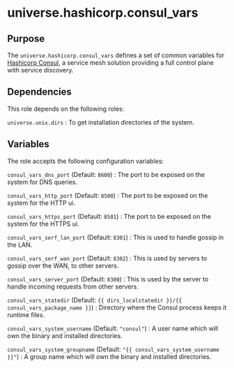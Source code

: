 <!-- roles/consul_vars/README.md
  -- ===========================
  --
  -- Copying
  -- -------
  --
  -- Copyright (c) 2023 universe.hashicorp authors and contributors.
  --
  -- This file is part of the *universe.hashicorp* project.
  --
  -- *universe.hashicorp* is a free software project. You can redistribute it
  -- and/or modify it following the terms of the MIT License.
  --
  -- This software project is distributed *as is*, WITHOUT WARRANTY OF ANY KIND;
  -- including but not limited to the WARRANTIES OF MERCHANTABILITY, FITNESS FOR
  -- A PARTICULAR PURPOSE and NONINFRINGEMENT.
  --
  -- You should have received a copy of the MIT License along with
  -- *universe.hashicorp*. If not, see <http://opensource.org/licenses/MIT>.
  -->

universe.hashicorp.consul_vars
==============================

Purpose
-------

The `universe.hashicorp.consul_vars` defines a set of common variables for
[Hashicorp Consul](https://www.consul.io/), a service mesh solution providing a
full control plane with service discovery.

Dependencies
------------

This role depends on the following roles:

`universe.unix.dirs`
: To get installation directories of the system.

Variables
---------

The role accepts the following configuration variables:

`consul_vars_dns_port` (Default: `8600`)
: The port to be exposed on the system for DNS queries.

`consul_vars_http_port` (Default: `8500`)
: The port to be exposed on the system for the HTTP ui.

`consul_vars_https_port` (Default: `8501`)
: The port to be exposed on the system for the HTTPS ui.

`consul_vars_serf_lan_port` (Default: `8301`)
: This is used to handle gossip in the LAN.

`consul_vars_serf_wan_port` (Default: `8302`)
: This is used by servers to gossip over the WAN, to other servers.

`consul_vars_server_port` (Default: `8300`)
: This is used by the server to handle incoming requests from other servers.

`consul_vars_statedir` (Default: `{{ dirs_localstatedir }}/{{ consul_vars_package_name }}`)
: Directory where the Consul process keeps it runtime files.

`consul_vars_system_username` (Default: `"consul"`)
: A user name which will own the binary and installed directories.

`consul_vars_system_groupname` (Default: `"{{ consul_vars_system_username }}"`)
: A group name which will own the binary and installed directories.
